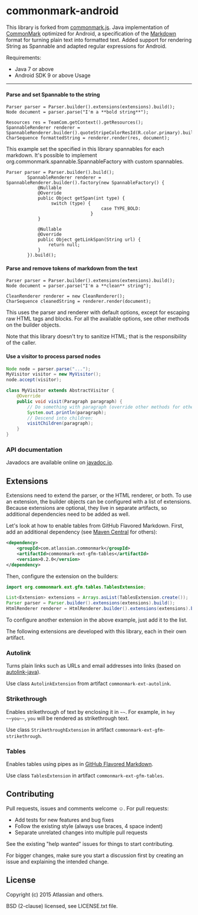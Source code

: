 commonmark-android
===============

This library is forked from [commonmark.js](https://github.com/atlassian/commonmark-java).
Java implementation of [CommonMark] optimized for Android, a specification of the [Markdown] format for turning plain text into formatted text.
Added support for rendering String as Spannable and adapted regular expressions for Android.

Requirements:

* Java 7 or above
* Android SDK 9 or above
Usage
-----

#### Parse and set Spannable to the string

```
Parser parser = Parser.builder().extensions(extensions).build();
Node document = parser.parse("I'm a **bold string**");

Resources res = TeamCom.getContext().getResources();
SpannableRenderer renderer = SpannableRenderer.builder().quoteStripeColorResId(R.color.primary).build();
CharSequence formattedString = renderer.render(res, document);
```

This example set the specified in this library spannables for each markdown.
It's possible to implement org.commonmark.spannable.SpannableFactory with custom spannables.

```
Parser parser = Parser.builder().build();
        SpannableRenderer renderer = SpannableRenderer.builder().factory(new SpannableFactory() {
            @Nullable
            @Override
            public Object getSpan(int type) {
                 switch (type) {
                                    case TYPE_BOLD:
                                }
            }

            @Nullable
            @Override
            public Object getLinkSpan(String url) {
                return null;
            }
        }).build();
```

#### Parse and remove tokens of markdown from the text

```
Parser parser = Parser.builder().extensions(extensions).build();
Node document = parser.parse("I'm a **clean** string");

CleanRenderer renderer = new CleanRenderer();
CharSequence cleanedString = renderer.render(document);
```


This uses the parser and renderer with default options, except for escaping raw
HTML tags and blocks. For all the available options, see other methods on the
builder objects.

Note that this library doesn't try to sanitize HTML; that is the responsibility
of the caller.

#### Use a visitor to process parsed nodes

```java
Node node = parser.parse("...");
MyVisitor visitor = new MyVisitor();
node.accept(visitor);

class MyVisitor extends AbstractVisitor {
    @Override
    public void visit(Paragraph paragraph) {
        // Do something with paragraph (override other methods for other nodes):
        System.out.println(paragraph);
        // Descend into children:
        visitChildren(paragraph);
    }
}
```

### API documentation

Javadocs are available online on
[javadoc.io](http://www.javadoc.io/doc/com.atlassian.commonmark/commonmark).


Extensions
----------

Extensions need to extend the parser, or the HTML renderer, or both. To
use an extension, the builder objects can be configured with a list of
extensions. Because extensions are optional, they live in separate
artifacts, so additional dependencies need to be added as well.

Let's look at how to enable tables from GitHub Flavored Markdown.
First, add an additional dependency (see [Maven Central] for others):

```xml
<dependency>
    <groupId>com.atlassian.commonmark</groupId>
    <artifactId>commonmark-ext-gfm-tables</artifactId>
    <version>0.2.0</version>
</dependency>
```

Then, configure the extension on the builders:

```java
import org.commonmark.ext.gfm.tables.TablesExtension;

List<Extension> extensions = Arrays.asList(TablesExtension.create());
Parser parser = Parser.builder().extensions(extensions).build();
HtmlRenderer renderer = HtmlRenderer.builder().extensions(extensions).build();
```

To configure another extension in the above example, just add it to the list.

The following extensions are developed with this library, each in their
own artifact.

### Autolink

Turns plain links such as URLs and email addresses into links (based on [autolink-java]).

Use class `AutolinkExtension` from artifact `commonmark-ext-autolink`.

### Strikethrough

Enables strikethrough of text by enclosing it in `~~`. For example, in
`hey ~~you~~`, `you` will be rendered as strikethrough text.

Use class `StrikethroughExtension` in artifact `commonmark-ext-gfm-strikethrough`.

### Tables

Enables tables using pipes as in [GitHub Flavored Markdown][gfm-tables].

Use class `TablesExtension` in artifact `commonmark-ext-gfm-tables`.


Contributing
------------

Pull requests, issues and comments welcome ☺. For pull requests:

* Add tests for new features and bug fixes
* Follow the existing style (always use braces, 4 space indent)
* Separate unrelated changes into multiple pull requests

See the existing "help wanted" issues for things to start contributing.

For bigger changes, make sure you start a discussion first by creating
an issue and explaining the intended change.


License
-------

Copyright (c) 2015 Atlassian and others.

BSD (2-clause) licensed, see LICENSE.txt file.

[CommonMark]: http://commonmark.org/
[Markdown]: https://daringfireball.net/projects/markdown/
[commonmark.js]: https://github.com/jgm/commonmark.js
[Maven Central]: https://search.maven.org/#search|ga|1|g%3A%22com.atlassian.commonmark%22
[Semantic Versioning]: http://semver.org/
[autolink-java]: https://github.com/robinst/autolink-java
[gfm-tables]: https://help.github.com/articles/github-flavored-markdown/#tables
